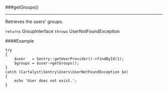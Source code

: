 <a id="getGroups"></a>
###getGroups()

----------

Retrieves the users' groups.

`returns` GroupInterface
`throws`  UserNotFoundException

####Example

	try
	{
		$user   = Sentry::getUserProvider()->findById(1);
		$groups = $user->getGroups();
	}
	catch (Cartalyst\Sentry\Users\UserNotFoundException $e)
	{
		echo 'User does not exist.';
	}
